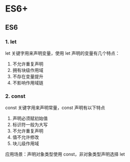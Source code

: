 # ES6+

## ES6

### 1. let

let 关键字用来声明变量，使用 let 声明的变量有几个特点：
1) 不允许重复声明
2) 拥有块级作用域
3) 不存在变量提升
4) 不影响作用域链

### 2. const

const 关键字用来声明常量，const 声明有以下特点
1) 声明必须赋初始值
2) 标识符一般为大写
3) 不允许重复声明
4) 值不允许修改
5) 块儿级作用域

应用场景：声明对象类型使用 const，非对象类型声明选择 let
